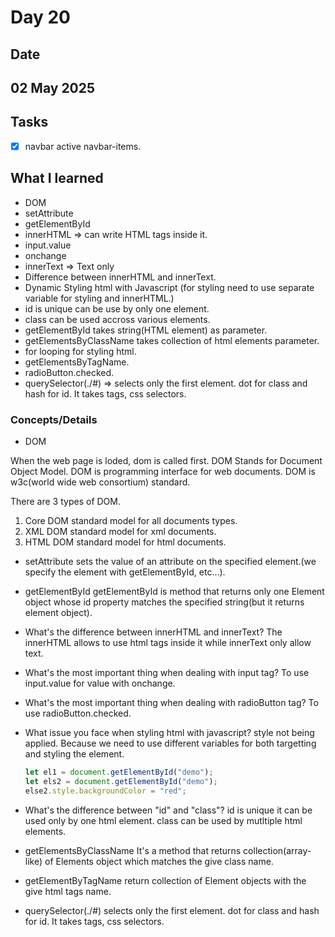 # Day 20

## Date

## 02 May 2025

## Tasks

- [x] navbar active navbar-items.

## What I learned

- DOM
- setAttribute
- getElementById
- innerHTML => can write HTML tags inside it.
- input.value
- onchange
- innerText => Text only
- Difference between innerHTML and innerText.
- Dynamic Styling html with Javascript (for styling need to use separate variable for styling and innerHTML.)
- id is unique can be use by only one element.
- class can be used accross various elements.
- getElementById takes string(HTML element) as parameter.
- getElementsByClassName takes collection of html elements parameter.
- for looping for styling html.
- getElementsByTagName.
- radioButton.checked.
- querySelector(./#) => selects only the first element. dot for class and hash for id. It takes tags, css selectors.

### Concepts/Details

- DOM

When the web page is loded, dom is called first.
DOM Stands for Document Object Model.
DOM is programming interface for web documents.
DOM is w3c(world wide web consortium) standard.

There are 3 types of DOM.

1. Core DOM
   standard model for all documents types.
2. XML DOM
   standard model for xml documents.
3. HTML DOM
   standard model for html documents.

- setAttribute
  sets the value of an attribute on the specified element.(we specify the element with getElementById, etc...).

- getElementById
  getElementById is method that returns only one Element object whose id property matches the specified string(but it returns element object).

- What's the difference between innerHTML and innerText?
  The innerHTML allows to use html tags inside it while innerText only allow text.

- What's the most important thing when dealing with input tag?
  To use input.value for value with onchange.

- What's the most important thing when dealing with radioButton tag?
  To use radioButton.checked.

- What issue you face when styling html with javascript?
  style not being applied.
  Because we need to use different variables for both targetting and styling the element.

  ```javascript
  let el1 = document.getElementById("demo");
  let els2 = document.getElementById("demo");
  else2.style.backgroundColor = "red";
  ```

- What's the difference between "id" and "class"?
  id is unique it can be used only by one html element.
  class can be used by mutltiple html elements.

- getElementsByClassName
  It's a method that returns collection(array-like) of Elements object which matches the give class name.

- getElementByTagName
  return collection of Element objects with the give html tags name.

- querySelector(./#)
  selects only the first element. dot for class and hash for id. It takes tags, css selectors.
